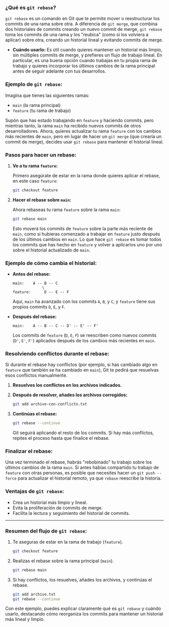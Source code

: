 ### **¿Qué es `git rebase`?**

`git rebase` es un comando en Git que te permite mover o reestructurar los commits de una rama sobre otra. A diferencia de `git merge`, que combina dos historiales de commits creando un nuevo commit de merge, `git rebase` toma los commits de una rama y los "reubica" (como si los volviera a aplicar) sobre otra, creando un historial lineal y evitando commits de merge.

- **Cuándo usarlo:** Es útil cuando quieres mantener un historial más limpio, sin múltiples commits de merge, y prefieres un flujo de trabajo lineal. En particular, es una buena opción cuando trabajas en tu propia rama de trabajo y quieres incorporar los últimos cambios de la rama principal antes de seguir adelante con tus desarrollos.

### **Ejemplo de `git rebase`:**

Imagina que tienes las siguientes ramas:

- `main` (la rama principal)
- `feature` (tu rama de trabajo)

Supón que has estado trabajando en `feature` y haciendo commits, pero mientras tanto, la rama `main` ha recibido nuevos commits de otros desarrolladores. Ahora, quieres actualizar tu rama `feature` con los cambios más recientes de `main`, pero en lugar de hacer un `git merge` (que crearía un commit de merge), decides usar `git rebase` para mantener el historial lineal.

### **Pasos para hacer un rebase:**

1. **Ve a tu rama `feature`:**

   Primero asegúrate de estar en la rama donde quieres aplicar el rebase, en este caso `feature`:

   ```bash
   git checkout feature
   ```

2. **Hacer el rebase sobre `main`:**

   Ahora rebaseas tu rama `feature` sobre la rama `main`:

   ```bash
   git rebase main
   ```

   Esto moverá los commits de `feature` sobre la parte más reciente de `main`, como si hubieras comenzado a trabajar en `feature` justo después de los últimos cambios en `main`. Lo que hace `git rebase` es tomar todos los commits que has hecho en `feature` y volver a aplicarlos uno por uno sobre el historial actualizado de `main`.

### **Ejemplo de cómo cambia el historial:**

- **Antes del rebase:**

   ```plaintext
   main:    A -- B -- C
                \
   feature:      D -- E -- F
   ```

   Aquí, `main` ha avanzado con los commits `A`, `B`, y `C`, y `feature` tiene sus propios commits `D`, `E`, y `F`.

- **Después del rebase:**

   ```plaintext
   main:    A -- B -- C -- D' -- E' -- F'
   ```

   Los commits de `feature` (`D`, `E`, `F`) se reescriben como nuevos commits (`D'`, `E'`, `F'`) aplicados después de los cambios más recientes en `main`.

### **Resolviendo conflictos durante el rebase:**

Si durante el rebase hay conflictos (por ejemplo, si has cambiado algo en `feature` que también se ha cambiado en `main`), Git te pedirá que resuelvas esos conflictos manualmente.

1. **Resuelves los conflictos en los archivos indicados.**

2. **Después de resolver, añades los archivos corregidos:**

   ```bash
   git add archivo-con-conflicto.txt
   ```

3. **Continúas el rebase:**

   ```bash
   git rebase --continue
   ```

   Git seguirá aplicando el resto de los commits. Si hay más conflictos, repites el proceso hasta que finalice el rebase.

### **Finalizar el rebase:**

Una vez terminado el rebase, habrás "rebobinado" tu trabajo sobre los últimos cambios de la rama `main`. Si antes habías compartido tu trabajo de `feature` con otras personas, es posible que necesites hacer un `git push --force` para actualizar el historial remoto, ya que `rebase` reescribe la historia.

### **Ventajas de `git rebase`:**
- Crea un historial más limpio y lineal.
- Evita la proliferación de commits de merge.
- Facilita la lectura y seguimiento del historial de commits.

---

### **Resumen del flujo de `git rebase`:**

1. Te aseguras de estar en la rama de trabajo (`feature`).
   ```bash
   git checkout feature
   ```

2. Realizas el rebase sobre la rama principal (`main`).
   ```bash
   git rebase main
   ```

3. Si hay conflictos, los resuelves, añades los archivos, y continúas el rebase.
   ```bash
   git add archivo.txt
   git rebase --continue
   ```

Con este ejemplo, puedes explicar claramente qué es `git rebase` y cuándo usarlo, destacando cómo reorganiza los commits para mantener un historial más lineal y limpio.